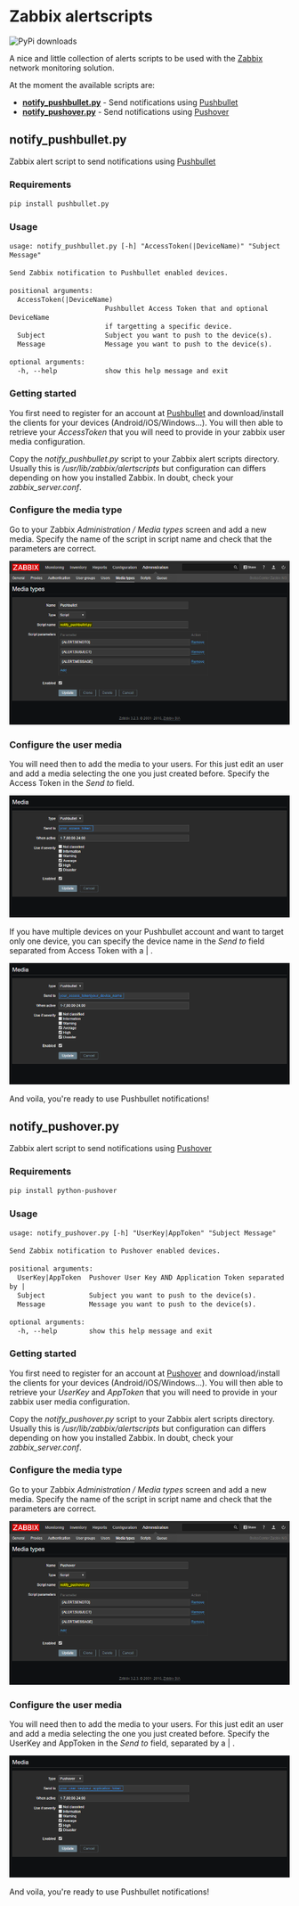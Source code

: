 # Zabbix alertscripts #

![PyPi downloads](https://img.shields.io/github/downloads/sriccio/zabbix-alertscripts/total.svg)

A nice and little collection of alerts scripts to be used with the [Zabbix](https://www.zabbix.com/) network monitoring solution.

At the moment the available scripts are:

* [**notify_pushbullet.py**](#pushbullet) - Send notifications using [Pushbullet](https://www.pushbullet.com/)
* [**notify_pushover.py**](#pushover) - Send notifications using [Pushover](https://www.pushover.net/)

<a name="pushbullet"></a>
## notify_pushbullet.py ##

Zabbix alert script to send notifications using [Pushbullet](https://www.pushbullet.com/)

### Requirements
```bash
pip install pushbullet.py
```
### Usage
```
usage: notify_pushbullet.py [-h] "AccessToken(|DeviceName)" "Subject Message"

Send Zabbix notification to Pushbullet enabled devices.

positional arguments:
  AccessToken(|DeviceName)
                        Pushbullet Access Token that and optional DeviceName
                        if targetting a specific device.
  Subject               Subject you want to push to the device(s).
  Message               Message you want to push to the device(s).

optional arguments:
  -h, --help            show this help message and exit
```
### Getting started
You first need to register for an account at [Pushbullet](https://www.pushbullet.com/) and download/install the clients for your devices (Android/iOS/Windows...).
You will then able to retrieve your *AccessToken* that you will need to provide in your zabbix user media configuration.

Copy the *notify_pushbullet.py* script to your Zabbix alert scripts directory. Usually this is */usr/lib/zabbix/alertscripts* but configuration can differs depending on how you installed Zabbix. In doubt, check your *zabbix_server.conf*.

### Configure the media type

Go to your Zabbix *Administration / Media types* screen and add a new media.
Specify the name of the script in script name and check that the parameters are correct.

![Configuration screen](https://raw.githubusercontent.com/sriccio/resources/master/images/zabbix-alertscripts/pushbullet_media.png)

### Configure the user media

You will need then to add the media to your users. For this just edit an user and add a media selecting the one you just created before.
Specify the Access Token in the *Send to* field.

![Configuration screen](https://raw.githubusercontent.com/sriccio/resources/master/images/zabbix-alertscripts/pushbullet_usermedia1.png)

If you have multiple devices on your Pushbullet account and want to target only one device, you can specify the device name in the *Send to* field separated from Access Token with a | .

![Configuration screen](https://raw.githubusercontent.com/sriccio/resources/master/images/zabbix-alertscripts/pushbullet_usermedia2.png)

And voila, you're ready to use Pushbullet notifications!

<a name="pushover"></a>
## notify_pushover.py ##

Zabbix alert script to send notifications using [Pushover](https://www.pushover.net/)

### Requirements
```bash
pip install python-pushover
```
### Usage
```
usage: notify_pushover.py [-h] "UserKey|AppToken" "Subject Message"

Send Zabbix notification to Pushover enabled devices.

positional arguments:
  UserKey|AppToken  Pushover User Key AND Application Token separated by |
  Subject           Subject you want to push to the device(s).
  Message           Message you want to push to the device(s).

optional arguments:
  -h, --help        show this help message and exit
```
### Getting started
You first need to register for an account at [Pushover](https://www.pushover.net/) and download/install the clients for your devices (Android/iOS/Windows...).
You will then able to retrieve your *UserKey* and *AppToken* that you will need to provide in your zabbix user media configuration.

Copy the *notify_pushover.py* script to your Zabbix alert scripts directory. Usually this is */usr/lib/zabbix/alertscripts* but configuration can differs depending on how you installed Zabbix. In doubt, check your *zabbix_server.conf*.

### Configure the media type

Go to your Zabbix *Administration / Media types* screen and add a new media.
Specify the name of the script in script name and check that the parameters are correct.

![Configuration screen](https://raw.githubusercontent.com/sriccio/resources/master/images/zabbix-alertscripts/pushover_media.png)

### Configure the user media

You will need then to add the media to your users. For this just edit an user and add a media selecting the one you just created before.
Specify the UserKey and AppToken in the *Send to* field, separated by a | .

![Configuration screen](https://raw.githubusercontent.com/sriccio/resources/master/images/zabbix-alertscripts/pushover_user_media.png)

And voila, you're ready to use Pushbullet notifications!

